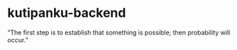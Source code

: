 # kutipanku-backend
“The first step is to establish that something is possible; then probability will occur.”
